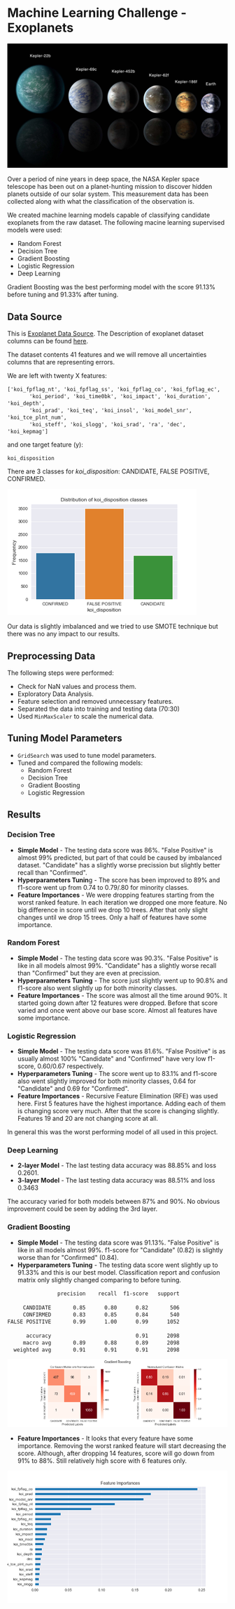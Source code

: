 # Machine Learning Challenge - Exoplanets

<img src="Images/exoplanets.jpg" style="zoom:50%;" />

Over a period of nine years in deep space, the NASA Kepler space telescope has been out on a planet-hunting mission to discover hidden planets outside of our solar system. This measurement data has been collected along with what the classification of the observation is. 

We created machine learning models capable of classifying candidate exoplanets from the raw dataset. The following macine learning supervised models were used:

- Random Forest
- Decision Tree
- Gradient Boosting
- Logistic Regression
- Deep Learning

Gradient Boosting was the best performing model with the score 91.13% before tuning and 91.33% after tuning.

## Data Source

This is [Exoplanet Data Source](https://www.kaggle.com/nasa/kepler-exoplanet-search-results). The Description of exoplanet dataset columns can be found [here](https://exoplanetarchive.ipac.caltech.edu/docs/API_kepcandidate_columns.html).

The dataset contents 41 features and we will remove all uncertainties columns that are representing errors.

We are left with twenty X features:

```
['koi_fpflag_nt', 'koi_fpflag_ss', 'koi_fpflag_co', 'koi_fpflag_ec',
       'koi_period', 'koi_time0bk', 'koi_impact', 'koi_duration', 'koi_depth',
       'koi_prad', 'koi_teq', 'koi_insol', 'koi_model_snr', 'koi_tce_plnt_num',
       'koi_steff', 'koi_slogg', 'koi_srad', 'ra', 'dec', 'koi_kepmag']
```

and one target feature (y):

```
koi_disposition
```

There are 3 classes for *koi_disposition*:  CANDIDATE, FALSE POSITIVE, CONFIRMED. 

![](Images/koi_disposition_classes.png)

Our data is slightly imbalanced and we tried to use SMOTE technique but there was no any impact to our results.

## Preprocessing Data

The following steps were performed:

- Check for NaN values and process them.
- Exploratory Data Analysis.
- Feature selection and removed unnecessary features.
- Separated the data into training and testing data (70:30)
- Used `MinMaxScaler` to scale the numerical data.

## Tuning Model Parameters

*  `GridSearch` was used to tune model parameters.
* Tuned and compared the following models:
  *  Random Forest
  * Decision Tree
  * Gradient Boosting
  * Logistic Regression

## Results

### Decision Tree

- **Simple Model** - The testing data score was 86%.  "False Positive" is almost 99% predicted, but part of that could be caused by imbalanced dataset. "Candidate" has a slightly worse precission but slightly better recall than "Confirmed".
- **Hyperparameters Tunin**g - The score has been improved to 89% and f1-score went up from 0.74 to 0.79/.80 for minority classes.
- **Feature Importances** - We were dropping features starting from the worst ranked feature. In each iteration we dropped one more feature. No big difference in score until we drop 10 trees. After that only slight changes until we drop 15 trees. Only a half of features have some importance.

### Random Forest

- **Simple Model** - The testing data score was 90.3%.  "False Positive" is like in all models almost 99%.  "Candidate" has a slightly worse recall than "Confirmed" but they are even at precission.
- **Hyperparameters Tuning** - The score just slightly went up to 90.8% and f1-score also went slightly up  for both minority classes.
- **Feature Importances** - The score was almost all the time around 90%. It started going down after 12 features were dropped. Before that score varied and once went above our base score. Almost all features have some importance.

### Logistic Regression

- **Simple Model** - The testing data score was 81.6%.  "False Positive" is as usually almost 100%  "Candidate" and "Confirmed" have very low f1-score, 0.60/0.67 respectively.
- **Hyperparameters Tuning** - The score went up to 83.1% and f1-score also went slightly improved  for both minority classes, 0.64 for "Candidate" and 0.69 for "Confirmed".
- **Feature Importances** - Recursive Feature Elimination (RFE) was used here. First 5 features have the highest importance. Adding each of them is changing score very much. After that the score is changing slightly. Features 19 and 20 are not changing score at all.

In general this was the worst performing model of all used in this project.

### Deep Learning

- **2-layer Model** - The last testing data accuracy was 88.85% and loss 0.2601.
- **3-layer Model** - The last testing data accuracy was 88.51% and loss  0.3463

The accuracy varied for both models between 87% and 90%. No obvious improvement could be seen by adding the 3rd layer.

### Gradient Boosting

- **Simple Model** -  The testing data score was 91.13%.  "False Positive" is like in all models almost 99%. f1-score for  "Candidate" (0.82) is slightly worse than for "Confirmed" (0.84).
- **Hyperparameters Tuning** - The testing data score went slightly up to 91.33% and this is our best model. Classification report and confusion matrix only slightly changed comparing to before tuning.

```
                precision    recall  f1-score   support

     CANDIDATE       0.85      0.80      0.82       506
     CONFIRMED       0.83      0.85      0.84       540
FALSE POSITIVE       0.99      1.00      0.99      1052

      accuracy                           0.91      2098
     macro avg       0.89      0.88      0.89      2098
  weighted avg       0.91      0.91      0.91      2098
```

![](Images/gradient_boosting_conf_matrix.png)



- **Feature Importances** - It looks that every feature have some importance. Removing the worst ranked feature will start decreasing the score. Although, after dropping 14 features, score will go down from 91% to 88%. Still relatively high score with 6 features only.

<img src="Images/gradient_boosting_feat_imp.png" style="zoom:90%;" />













